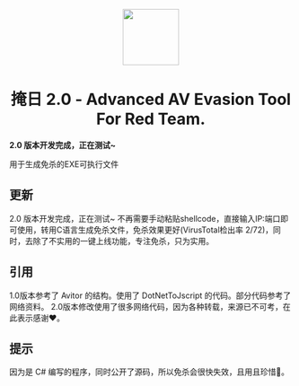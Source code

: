 <p align="center">
  <img width="100" height="100" src="https://sec-note.oss-cn-beijing.aliyuncs.com/trojan.ico">
</p>



<h1 align="center"> 掩日 2.0 - Advanced AV Evasion Tool For Red Team.</h1>

**2.0 版本开发完成，正在测试~**

用于生成免杀的EXE可执行文件

## 更新
2.0 版本开发完成，正在测试~ 不再需要手动粘贴shellcode，直接输入IP:端口即可使用，转用C语言生成免杀文件，免杀效果更好(VirusTotal检出率 2/72)，同时，去除了不实用的一键上线功能，专注免杀，只为实用。

## 引用
1.0版本参考了 Avitor 的结构。使用了 DotNetToJscript 的代码。部分代码参考了网络资料。
2.0版本修改使用了很多网络代码，因为各种转载，来源已不可考，在此表示感谢❤。

## 提示
因为是 C# 编写的程序，同时公开了源码，所以免杀会很快失效，且用且珍惜🤪。

